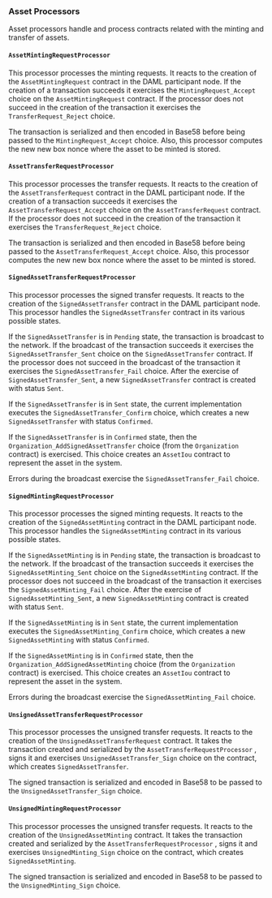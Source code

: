 ### Asset Processors

Asset processors handle and process contracts related with the minting and transfer of assets.

#### `AssetMintingRequestProcessor`

This processor processes the minting requests. It reacts to the creation of the `AssetMintingRequest` contract in the DAML participant node. If the creation of a transaction succeeds it exercises the `MintingRequest_Accept` choice on the `AssetMintingRequest` contract. If the processor does not succeed in the creation of the transaction it exercises the `TransferRequest_Reject` choice.

The transaction is serialized and then encoded in Base58 before being passed to the `MintingRequest_Accept` choice. Also, this processor computes the new new box nonce where the asset to be minted is stored.

#### `AssetTransferRequestProcessor`

This processor processes the transfer requests. It reacts to the creation of the `AssetTransferRequest` contract in the DAML participant node. If the creation of a transaction succeeds it exercises the `AssetTransferRequest_Accept` choice on the `AssetTransferRequest` contract.  If the processor does not succeed in the creation of the transaction it exercises the `TransferRequest_Reject` choice.

The transaction is serialized and then encoded in Base58 before being passed to the `AssetTransferRequest_Accept` choice. Also, this processor computes the new new box nonce where the asset to be minted is stored.

#### `SignedAssetTransferRequestProcessor`

This processor processes the signed transfer requests. It reacts to the creation of the `SignedAssetTransfer` contract in the DAML participant node. This processor handles the `SignedAssetTransfer` contract in its various possible states. 

If the `SignedAssetTransfer` is in `Pending` state, the transaction is broadcast to the network. If the broadcast of the transaction succeeds it exercises the `SignedAssetTransfer_Sent` choice on the `SignedAssetTransfer` contract.  If the processor does not succeed in the broadcast of the transaction it exercises the `SignedAssetTransfer_Fail` choice. After the exercise of `SignedAssetTransfer_Sent`, a new `SignedAssetTransfer` contract is created with status `Sent`.

If the `SignedAssetTransfer` is in `Sent` state, the current implementation executes the `SignedAssetTransfer_Confirm` choice, which creates a new  `SignedAssetTransfer` with status `Confirmed`.

If the `SignedAssetTransfer` is in `Confirmed` state, then the `Organization_AddSignedAssetTransfer` choice (from the `Organization` contract) is exercised. This choice creates an `AssetIou` contract to represent the asset in the system.

Errors during the broadcast exercise the `SignedAssetTransfer_Fail` choice.

#### `SignedMintingRequestProcessor`

This processor processes the signed minting requests. It reacts to the creation of the `SignedAssetMinting` contract in the DAML participant node. This processor handles the `SignedAssetMinting` contract in its various possible states. 

If the `SignedAssetMinting` is in `Pending` state, the transaction is broadcast to the network. If the broadcast of the transaction succeeds it exercises the `SignedAssetMinting_Sent` choice on the `SignedAssetMinting` contract.  If the processor does not succeed in the broadcast of the transaction it exercises the `SignedAssetMinting_Fail` choice. After the exercise of `SignedAssetMinting_Sent`, a new `SignedAssetMinting` contract is created with status `Sent`.

If the `SignedAssetMinting` is in `Sent` state, the current implementation executes the `SignedAssetMinting_Confirm` choice, which creates a new  `SignedAssetMinting` with status `Confirmed`.

If the `SignedAssetMinting` is in `Confirmed` state, then the `Organization_AddSignedAssetMinting` choice (from the `Organization` contract) is exercised. This choice creates an `AssetIou` contract to represent the asset in the system.

Errors during the broadcast exercise the `SignedAssetMinting_Fail` choice.

#### `UnsignedAssetTransferRequestProcessor`

This processor processes the unsigned transfer requests. It reacts to the creation of the `UnsignedAssetTransferRequest` contract. It takes the transaction created and serialized by the `AssetTransferRequestProcessor` , signs it and exercises `UnsignedAssetTransfer_Sign` choice on the contract, which creates `SignedAssetTransfer`.

The signed transaction is serialized and encoded in Base58 to be passed to the  `UnsignedAssetTransfer_Sign` choice.

#### `UnsignedMintingRequestProcessor`

This processor processes the unsigned transfer requests. It reacts to the creation of the `UnsignedAssetMinting` contract. It takes the transaction created and serialized by the `AssetTransferRequestProcessor` , signs it and exercises `UnsignedMinting_Sign` choice on the contract, which creates `SignedAssetMinting`.

The signed transaction is serialized and encoded in Base58 to be passed to the  `UnsignedMinting_Sign` choice.
